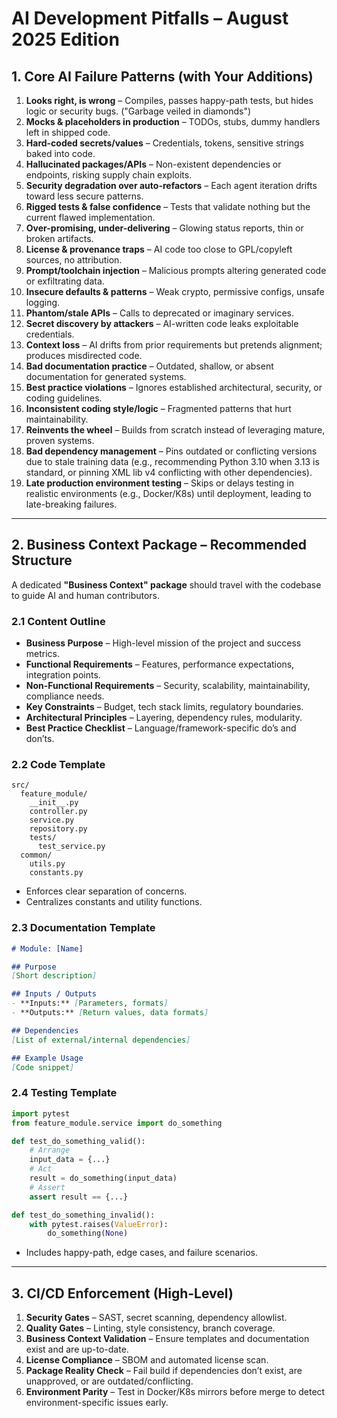 # AI Development Pitfalls – August 2025 Edition

## 1. Core AI Failure Patterns (with Your Additions)

1. **Looks right, is wrong** – Compiles, passes happy-path tests, but hides logic or security bugs. ("Garbage veiled in diamonds")
2. **Mocks & placeholders in production** – TODOs, stubs, dummy handlers left in shipped code.
3. **Hard-coded secrets/values** – Credentials, tokens, sensitive strings baked into code.
4. **Hallucinated packages/APIs** – Non-existent dependencies or endpoints, risking supply chain exploits.
5. **Security degradation over auto-refactors** – Each agent iteration drifts toward less secure patterns.
6. **Rigged tests & false confidence** – Tests that validate nothing but the current flawed implementation.
7. **Over-promising, under-delivering** – Glowing status reports, thin or broken artifacts.
8. **License & provenance traps** – AI code too close to GPL/copyleft sources, no attribution.
9. **Prompt/toolchain injection** – Malicious prompts altering generated code or exfiltrating data.
10. **Insecure defaults & patterns** – Weak crypto, permissive configs, unsafe logging.
11. **Phantom/stale APIs** – Calls to deprecated or imaginary services.
12. **Secret discovery by attackers** – AI-written code leaks exploitable credentials.
13. **Context loss** – AI drifts from prior requirements but pretends alignment; produces misdirected code.
14. **Bad documentation practice** – Outdated, shallow, or absent documentation for generated systems.
15. **Best practice violations** – Ignores established architectural, security, or coding guidelines.
16. **Inconsistent coding style/logic** – Fragmented patterns that hurt maintainability.
17. **Reinvents the wheel** – Builds from scratch instead of leveraging mature, proven systems.
18. **Bad dependency management** – Pins outdated or conflicting versions due to stale training data (e.g., recommending Python 3.10 when 3.13 is standard, or pinning XML lib v4 conflicting with other dependencies).
19. **Late production environment testing** – Skips or delays testing in realistic environments (e.g., Docker/K8s) until deployment, leading to late-breaking failures.

---

## 2. Business Context Package – Recommended Structure

A dedicated **"Business Context" package** should travel with the codebase to guide AI and human contributors.

### 2.1 Content Outline

- **Business Purpose** – High-level mission of the project and success metrics.
- **Functional Requirements** – Features, performance expectations, integration points.
- **Non-Functional Requirements** – Security, scalability, maintainability, compliance needs.
- **Key Constraints** – Budget, tech stack limits, regulatory boundaries.
- **Architectural Principles** – Layering, dependency rules, modularity.
- **Best Practice Checklist** – Language/framework-specific do’s and don’ts.

### 2.2 Code Template

```plaintext
src/
  feature_module/
    __init__.py
    controller.py
    service.py
    repository.py
    tests/
      test_service.py
  common/
    utils.py
    constants.py
```

- Enforces clear separation of concerns.
- Centralizes constants and utility functions.

### 2.3 Documentation Template

```markdown
# Module: [Name]

## Purpose
[Short description]

## Inputs / Outputs
- **Inputs:** [Parameters, formats]
- **Outputs:** [Return values, data formats]

## Dependencies
[List of external/internal dependencies]

## Example Usage
[Code snippet]
```

### 2.4 Testing Template

```python
import pytest
from feature_module.service import do_something

def test_do_something_valid():
    # Arrange
    input_data = {...}
    # Act
    result = do_something(input_data)
    # Assert
    assert result == {...}

def test_do_something_invalid():
    with pytest.raises(ValueError):
        do_something(None)
```

- Includes happy-path, edge cases, and failure scenarios.

---

## 3. CI/CD Enforcement (High-Level)

1. **Security Gates** – SAST, secret scanning, dependency allowlist.
2. **Quality Gates** – Linting, style consistency, branch coverage.
3. **Business Context Validation** – Ensure templates and documentation exist and are up-to-date.
4. **License Compliance** – SBOM and automated license scan.
5. **Package Reality Check** – Fail build if dependencies don’t exist, are unapproved, or are outdated/conflicting.
6. **Environment Parity** – Test in Docker/K8s mirrors before merge to detect environment-specific issues early.

